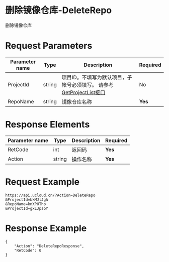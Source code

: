 # 删除镜像仓库-DeleteRepo

删除镜像仓库

# Request Parameters
|Parameter name|Type|Description|Required|
|---|---|---|---|
|ProjectId|string|项目ID。不填写为默认项目，子帐号必须填写。 请参考[GetProjectList接口](../summary/get_project_list.html)|No|
|RepoName|string|镜像仓库名称|**Yes**|

# Response Elements
|Parameter name|Type|Description|Required|
|---|---|---|---|
|RetCode|int|返回码|**Yes**|
|Action|string|操作名称|**Yes**|

# Request Example
```
https://api.ucloud.cn/?Action=DeleteRepo
&ProjectId=bkMJlJgA
&RepoName=knXPUThp
&ProjectId=gxLJpsoY
```

# Response Example
```
{
    "Action": "DeleteRepoResponse", 
    "RetCode": 0
}
```

